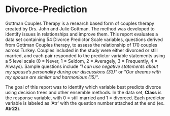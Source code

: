 # Divorce-Prediction
Gottman Couples Therapy is a research based form of couples therapy created by Drs. John and Julie Gottman. 
The method was developed to identify issues in relationships and improve them. This report evaluates 
a data set containing 54 Divorce Predictor Scale variables, questions derived from Gottman Couples therapy, to 
assess the relationship of 170 couples across Turkey. Couples included in the study were either divorced or still 
married, and each pair responded to the predictor variable statements using a 5 level scale (0 = Never, 1 = Seldom, 
2 = Averagely, 3 = Frequently, 4 = Always). Sample questions include 
*"I can use negative statements about my spouse’s personality during our discussions (33)"* 
or *"Our dreams with my spouse are similar and harmonious (15)"*. 

The goal of this report was to identify which variable best predicts divorce using decision trees and other ensemble methods. In the data set, **Class** is the response variable, with 0 = still married and 1 = divorced. 
Each predictor variable is labeled as 'Atr' with the question number attached at the end (ex. **Atr22**).
